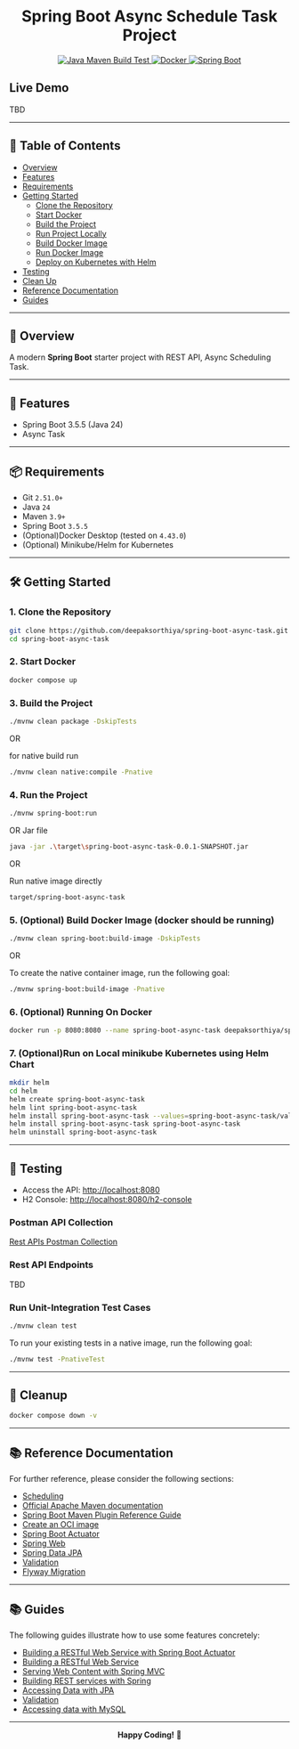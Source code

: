 <h1 style="text-align: center;">Spring Boot Async Schedule Task Project</h1>

<p style="text-align: center;">
  <a href="https://github.com/deepaksorthiya/spring-boot-async-task/workflows/maven-build.yml">
    <img src="https://github.com/deepaksorthiya/spring-boot-async-task/actions/workflows/maven-build.yml/badge.svg" alt="Java Maven Build Test"/>
  </a>
  <a href="https://hub.docker.com/r/deepaksorthiya/spring-boot-async-task">
    <img src="https://img.shields.io/docker/pulls/deepaksorthiya/spring-boot-async-task" alt="Docker"/>
  </a>
  <a href="https://spring.io/projects/spring-boot">
    <img src="https://img.shields.io/badge/spring--boot-3.5.0-brightgreen?logo=springboot" alt="Spring Boot"/>
  </a>
</p>

## Live Demo

TBD

---

## 📑 Table of Contents

- [Overview](#-overview)
- [Features](#-features)
- [Requirements](#-requirements)
- [Getting Started](#-getting-started)
    - [Clone the Repository](#1-clone-the-repository)
    - [Start Docker](#2-start-docker)
    - [Build the Project](#3-build-the-project)
    - [Run Project Locally](#4-run-the-project)
    - [Build Docker Image](#5-optional-build-docker-image-docker-should-be-running)
    - [Run Docker Image](#6-optional-running-on-docker)
    - [Deploy on Kubernetes with Helm](#7-optionalrun-on-local-minikube-kubernetes-using-helm-chart)
- [Testing](#-testing)
- [Clean Up](#-cleanup)
- [Reference Documentation](#-reference-documentation)
- [Guides](#-guides)

---

## 🚀 Overview

A modern **Spring Boot** starter project with REST API, Async Scheduling Task.

---

## 🚀 Features

- Spring Boot 3.5.5 (Java 24)
- Async Task

---

## 📦 Requirements

- Git `2.51.0+`
- Java `24`
- Maven `3.9+`
- Spring Boot `3.5.5`
- (Optional)Docker Desktop (tested on `4.43.0`)
- (Optional) Minikube/Helm for Kubernetes

---

## 🛠️ Getting Started

### 1. Clone the Repository

```sh
git clone https://github.com/deepaksorthiya/spring-boot-async-task.git
cd spring-boot-async-task
```

### 2. Start Docker

```sh
docker compose up
```

### 3. Build the Project

```sh
./mvnw clean package -DskipTests
```

OR

for native build run

```bash
./mvnw clean native:compile -Pnative
```

### 4. Run the Project

```sh
./mvnw spring-boot:run
```

OR Jar file

```sh
java -jar .\target\spring-boot-async-task-0.0.1-SNAPSHOT.jar
```

OR

Run native image directly

```bash
target/spring-boot-async-task
```

### 5. (Optional) Build Docker Image (docker should be running)

```sh
./mvnw clean spring-boot:build-image -DskipTests
```

OR

To create the native container image, run the following goal:

```bash
./mvnw spring-boot:build-image -Pnative
```

### 6. (Optional) Running On Docker

```sh
docker run -p 8080:8080 --name spring-boot-async-task deepaksorthiya/spring-boot-async-task:latest
```

### 7. (Optional)Run on Local minikube Kubernetes using Helm Chart

```sh
mkdir helm
cd helm
helm create spring-boot-async-task
helm lint spring-boot-async-task
helm install spring-boot-async-task --values=spring-boot-async-task/values.yaml spring-boot-async-task
helm install spring-boot-async-task spring-boot-async-task
helm uninstall spring-boot-async-task
```

---

## 🧪 Testing

- Access the API: [http://localhost:8080](http://localhost:8080)
- H2 Console: [http://localhost:8080/h2-console](http://localhost:8080/h2-console)

### Postman API Collection

[Rest APIs Postman Collection](https://www.postman.com/deepaksorthiya/workspace/public-ws/collection/12463530-d326f32e-56e8-4af8-ab26-b09fbde97338?action=share&source=copy-link&creator=12463530)

### Rest API Endpoints

TBD

### Run Unit-Integration Test Cases

```bash
./mvnw clean test
```

To run your existing tests in a native image, run the following goal:

```bash
./mvnw test -PnativeTest
```

---

## 🧹 Cleanup

```sh
docker compose down -v
```

---

## 📚 Reference Documentation

For further reference, please consider the following sections:

- [Scheduling](https://docs.spring.io/spring-framework/reference/integration/scheduling.html)
- [Official Apache Maven documentation](https://maven.apache.org/guides/index.html)
- [Spring Boot Maven Plugin Reference Guide](https://docs.spring.io/spring-boot/maven-plugin)
- [Create an OCI image](https://docs.spring.io/spring-boot/maven-plugin/build-image.html)
- [Spring Boot Actuator](https://docs.spring.io/spring-boot/reference/actuator/index.html)
- [Spring Web](https://docs.spring.io/spring-boot/reference/web/servlet.html)
- [Spring Data JPA](https://docs.spring.io/spring-boot/reference/data/sql.html#data.sql.jpa-and-spring-data)
- [Validation](https://docs.spring.io/spring-boot//io/validation.html)
- [Flyway Migration](https://docs.spring.io/spring-boot/how-to/data-initialization.html#howto.data-initialization.migration-tool.flyway)

---

## 📚 Guides

The following guides illustrate how to use some features concretely:

- [Building a RESTful Web Service with Spring Boot Actuator](https://spring.io/guides/gs/actuator-service/)
- [Building a RESTful Web Service](https://spring.io/guides/gs/rest-service/)
- [Serving Web Content with Spring MVC](https://spring.io/guides/gs/serving-web-content/)
- [Building REST services with Spring](https://spring.io/guides/tutorials/rest/)
- [Accessing Data with JPA](https://spring.io/guides/gs/accessing-data-jpa/)
- [Validation](https://spring.io/guides/gs/validating-form-input/)
- [Accessing data with MySQL](https://spring.io/guides/gs/accessing-data-mysql/)

---

<p style="text-align: center;">
  <b>Happy Coding!</b> 🚀
</p>
